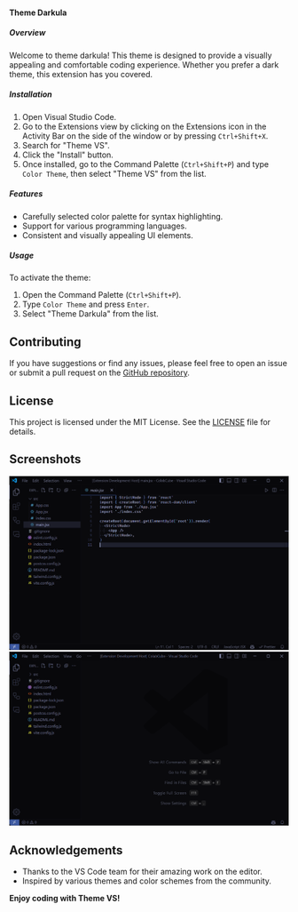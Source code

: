 #### Theme Darkula

##### Overview

Welcome to theme darkula! This theme is designed to provide a visually appealing and comfortable coding experience. Whether you prefer a dark theme, this extension has you covered.

##### Installation

1. Open Visual Studio Code.
2. Go to the Extensions view by clicking on the Extensions icon in the Activity Bar on the side of the window or by pressing `Ctrl+Shift+X`.
3. Search for "Theme VS".
4. Click the "Install" button.
5. Once installed, go to the Command Palette (`Ctrl+Shift+P`) and type `Color Theme`, then select "Theme VS" from the list.

##### Features

- Carefully selected color palette for syntax highlighting.
- Support for various programming languages.
- Consistent and visually appealing UI elements.

##### Usage

To activate the theme:

1. Open the Command Palette (`Ctrl+Shift+P`).
2. Type `Color Theme` and press `Enter`.
3. Select "Theme Darkula" from the list.

## Contributing

If you have suggestions or find any issues, please feel free to open an issue or submit a pull request on the [GitHub repository](https://github.com/prince-63/theme-vs).

## License

This project is licensed under the MIT License. See the [LICENSE](LICENSE) file for details.

## Screenshots

![Screenshot 1](images/screensort1.png)
![Screenshot 2](images/screensort2.png)

## Acknowledgements

- Thanks to the VS Code team for their amazing work on the editor.
- Inspired by various themes and color schemes from the community.

**Enjoy coding with Theme VS!**